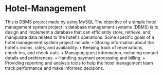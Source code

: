 # Hotel-Management
This is DBMS project made by using MySQL
The objective of a simple hotel management system project in database management systems (DBMS) is to design and implement a database that can efficiently store, retrieve, and manipulate data related to the hotel's operations. Some specific goals of a hotel management system project include:
•	Storing information about the hotel's rooms, rates, and availability.
•	Keeping track of reservations, check-ins, and check-outs.
•	Managing guest information, including contact details and preferences.
•	Handling payment processing and billing.
•	Providing reporting and analysis tools to help the hotel management team track performance and make informed decisions.

